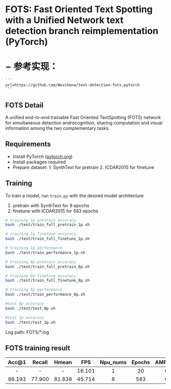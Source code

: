 # FOTS: Fast Oriented Text Spotting with a Unified Network text detection branch reimplementation (PyTorch)
#  − 参考实现：
    ```
    url=https://github.com/Wovchena/text-detection-fots.pytorch 
    ```

## FOTS Detail

A unified end-to-end trainable Fast Oriented TextSpotting (FOTS) network for simultaneous detection andrecognition, sharing computation and visual information among the two complementary tasks.


## Requirements

- Install PyTorch ([pytorch.org](http://pytorch.org))
- Install packages required
- Prepare dataset: 1. SynthText for pretrain
                   2. ICDAR2015 for finetune 

## Training

To train a model, run `train.py` with the desired model architecture
1. pretrain with SynthText for 9 epochs
2. finetune with ICDAR2015 for 583 epochs

```bash
# training 1p pretrain accuracy
bash ./test/train_full_pretrain_1p.sh 

# training 1p finetune accuracy
bash ./test/train_full_finetune_1p.sh

# training 1p performance
bash ./test/train_performance_1p.sh 

# training 8p pretrain accuracy
bash ./test/train_full_pretrain_8p.sh 

# training 8p finetune accuracy
bash ./test/train_full_finetune_8p.sh 

# training 8p performance
bash ./test/train_performance_8p.sh 

#test 8p accuracy
bash ./test/test_8p.sh 

#test 1p accuracy
bash ./test/test_1p.sh 
```

Log path:
    FOTS/*.log


## FOTS training result

| Acc@1    | Recall    | Hmean    | FPS      | Npu_nums | Epochs   | AMP_Type |
| :------: | :------:  | :------: | :------: | :------: | :------: | :------: |
| -        | -         | -        | 16.101   | 1        | 20       |   O2     |
| 86.193   | 77.900    | 81.838   | 45.714   | 8        | 583      |   O2     |